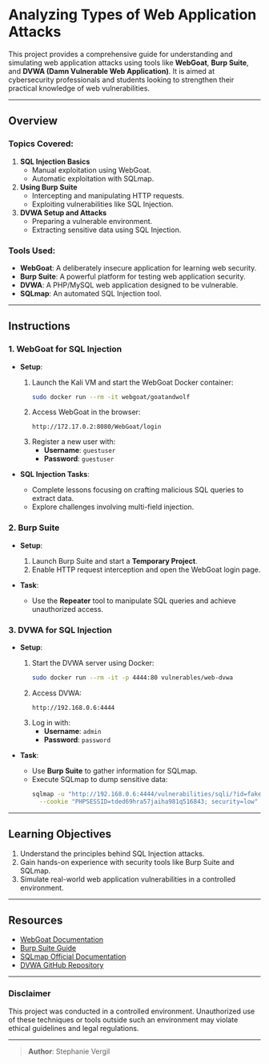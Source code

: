 # Analyzing Types of Web Application Attacks

This project provides a comprehensive guide for understanding and simulating web application attacks using tools like **WebGoat**, **Burp Suite**, and **DVWA (Damn Vulnerable Web Application)**. It is aimed at cybersecurity professionals and students looking to strengthen their practical knowledge of web vulnerabilities.

---

## Overview

### Topics Covered:
1. **SQL Injection Basics**  
   - Manual exploitation using WebGoat.  
   - Automatic exploitation with SQLmap.  
2. **Using Burp Suite**  
   - Intercepting and manipulating HTTP requests.  
   - Exploiting vulnerabilities like SQL Injection.  
3. **DVWA Setup and Attacks**  
   - Preparing a vulnerable environment.  
   - Extracting sensitive data using SQL Injection.  

### Tools Used:
- **WebGoat**: A deliberately insecure application for learning web security.  
- **Burp Suite**: A powerful platform for testing web application security.  
- **DVWA**: A PHP/MySQL web application designed to be vulnerable.  
- **SQLmap**: An automated SQL Injection tool.

---

## Instructions

### 1. WebGoat for SQL Injection
- **Setup**:
  1. Launch the Kali VM and start the WebGoat Docker container:
     ```bash
     sudo docker run --rm -it webgoat/goatandwolf
     ```
  2. Access WebGoat in the browser:
     ```
     http://172.17.0.2:8080/WebGoat/login
     ```
  3. Register a new user with:
     - **Username**: `guestuser`
     - **Password**: `guestuser`

- **SQL Injection Tasks**:
  - Complete lessons focusing on crafting malicious SQL queries to extract data.  
  - Explore challenges involving multi-field injection.

### 2. Burp Suite
- **Setup**:
  1. Launch Burp Suite and start a **Temporary Project**.  
  2. Enable HTTP request interception and open the WebGoat login page.  

- **Task**:
  - Use the **Repeater** tool to manipulate SQL queries and achieve unauthorized access.  

### 3. DVWA for SQL Injection
- **Setup**:
  1. Start the DVWA server using Docker:
     ```bash
     sudo docker run --rm -it -p 4444:80 vulnerables/web-dvwa
     ```
  2. Access DVWA:
     ```
     http://192.168.0.6:4444
     ```
  3. Log in with:
     - **Username**: `admin`  
     - **Password**: `password`

- **Task**:
  - Use **Burp Suite** to gather information for SQLmap.  
  - Execute SQLmap to dump sensitive data:
    ```bash
    sqlmap -u "http://192.168.0.6:4444/vulnerabilities/sqli/?id=fakeid&Submit=Submit" \
      --cookie "PHPSESSID=tded69hra57jaiha981q516843; security=low" --dump
    ```

---

## Learning Objectives
1. Understand the principles behind SQL Injection attacks.  
2. Gain hands-on experience with security tools like Burp Suite and SQLmap.  
3. Simulate real-world web application vulnerabilities in a controlled environment.  

---

## Resources
- [WebGoat Documentation](https://owasp.org/www-project-webgoat/)
- [Burp Suite Guide](https://portswigger.net/burp/documentation)
- [SQLmap Official Documentation](https://sqlmap.org/)
- [DVWA GitHub Repository](https://github.com/digininja/DVWA)

---

### Disclaimer
This project was conducted in a controlled environment. Unauthorized use of these techniques or tools outside such an environment may violate ethical guidelines and legal regulations.

---

> **Author**: Stephanie Vergil  
